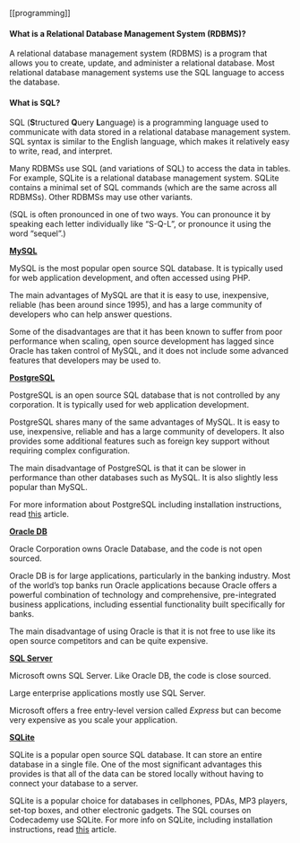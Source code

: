 [[programming]]

#### What is a Relational Database Management System (RDBMS)?

A relational database management system (RDBMS) is a program that allows you to create, update, and administer a relational database. Most relational database management systems use the SQL language to access the database.  

#### What is SQL?

SQL (**S**tructured **Q**uery **L**anguage) is a programming language used to communicate with data stored in a relational database management system. SQL syntax is similar to the English language, which makes it relatively easy to write, read, and interpret.

Many RDBMSs use SQL (and variations of SQL) to access the data in tables. For example, SQLite is a relational database management system. SQLite contains a minimal set of SQL commands (which are the same across all RDBMSs). Other RDBMSs may use other variants.

(SQL is often pronounced in one of two ways. You can pronounce it by speaking each letter individually like “S-Q-L”, or pronounce it using the word “sequel”.)

**[MySQL](https://www.mysql.com/)**

MySQL is the most popular open source SQL database. It is typically used for web application development, and often accessed using PHP.

The main advantages of MySQL are that it is easy to use, inexpensive, reliable (has been around since 1995), and has a large community of developers who can help answer questions.

Some of the disadvantages are that it has been known to suffer from poor performance when scaling, open source development has lagged since Oracle has taken control of MySQL, and it does not include some advanced features that developers may be used to.

**[PostgreSQL](https://www.postgresql.org/)**

PostgreSQL is an open source SQL database that is not controlled by any corporation. It is typically used for web application development.

PostgreSQL shares many of the same advantages of MySQL. It is easy to use, inexpensive, reliable and has a large community of developers. It also provides some additional features such as foreign key support without requiring complex configuration.

The main disadvantage of PostgreSQL is that it can be slower in performance than other databases such as MySQL. It is also slightly less popular than MySQL.

For more information about PostgreSQL including installation instructions, read [this](https://www.codecademy.com/paths/design-databases-with-postgresql/tracks/what-is-a-database/modules/using-postgresql-on-your-own-computer/articles/installing-and-using-postgresql-locally) article.

**[Oracle DB](https://www.oracle.com/database/)**

Oracle Corporation owns Oracle Database, and the code is not open sourced.

Oracle DB is for large applications, particularly in the banking industry. Most of the world’s top banks run Oracle applications because Oracle offers a powerful combination of technology and comprehensive, pre-integrated business applications, including essential functionality built specifically for banks.

The main disadvantage of using Oracle is that it is not free to use like its open source competitors and can be quite expensive.  

**[SQL Server](https://www.microsoft.com/en-us/sql-server/sql-server-2017)**

Microsoft owns SQL Server. Like Oracle DB, the code is close sourced.

Large enterprise applications mostly use SQL Server.

Microsoft offers a free entry-level version called _Express_ but can become very expensive as you scale your application.  

**[SQLite](https://www.sqlite.org/)**

SQLite is a popular open source SQL database. It can store an entire database in a single file. One of the most significant advantages this provides is that all of the data can be stored locally without having to connect your database to a server.

SQLite is a popular choice for databases in cellphones, PDAs, MP3 players, set-top boxes, and other electronic gadgets. The SQL courses on Codecademy use SQLite.
For more info on SQLite, including installation instructions, read [this](https://www.codecademy.com/courses/learn-sql/articles/what-is-sqlite) article.
